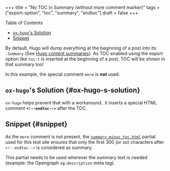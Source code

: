 +++
title = "No TOC in Summary (without more comment marker)"
tags = ["export-option", "toc", "summary", "endtoc"]
draft = false
+++

<nav class="ox-hugo-toc toc">

<div class="heading">Table of Contents</div>

- [`ox-hugo`'s Solution](#ox-hugo-s-solution)
- [Snippet](#snippet)

</nav>
<!--endtoc-->

By default, Hugo will dump everything at the beginning of a post into
its `.Summary` (See [Hugo content summaries](https://gohugo.io/content-management/summaries/)). As TOC enabled using the
export option like `toc:t` is inserted at the beginning of a post, TOC
will be shown in that summary too!

In this example, the special comment `more` is **not** used.


## `ox-hugo`'s Solution {#ox-hugo-s-solution}

`ox-hugo` helps prevent that with a workaround.. it inserts a special
HTML comment **`<!--endtoc-->`** after the TOC.


## Snippet {#snippet}

As the `more` comment is not present, the [`summary_minus_toc.html`](https://github.com/kaushalmodi/hugo-bare-min-theme/blob/master/layouts/partials/summary_minus_toc.html)
partial used for this test site ensures that only the first 300 (or
so) characters after `<!--endtoc-->` is considered as summary.

This partial needs to be used wherever the summary text is needed
(example: the Opengraph `og:description` meta tag).
